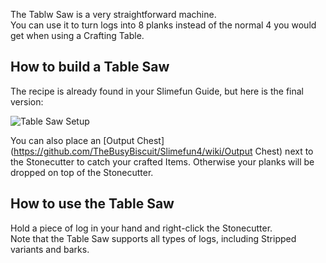 The Tablw Saw is a very straightforward machine.<br>
You can use it to turn logs into 8 planks instead of the normal 4 you would get when using a Crafting Table.

## How to build a Table Saw
The recipe is already found in your Slimefun Guide, but here is the final version:

![Table Saw Setup](https://raw.githubusercontent.com/TheBusyBiscuit/Slimefun4-Wiki/master/images/multiblock-table-saw.png)

You can also place an [Output Chest](https://github.com/TheBusyBiscuit/Slimefun4/wiki/Output Chest) next to the Stonecutter to catch your crafted Items.
Otherwise your planks will be dropped on top of the Stonecutter.

## How to use the Table Saw
Hold a piece of log in your hand and right-click the Stonecutter.<br>
Note that the Table Saw supports all types of logs, including Stripped variants and barks.

